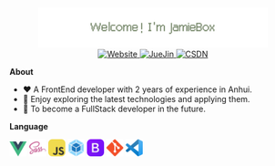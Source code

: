 <div align="center">
  <img width="80%" src="./assets/profile.png" alt="Welcome, I'm JamieBox" />
</div>

<div align="center">
  <a href="https://jamiebox.cn/">
    <img src="https://img.shields.io/badge/jamiebox.cn-e34f26?style=flat-square&logo=html5&logoColor=fff" alt="Website" />
  </a>
  <a href="https://juejin.cn/user/1860830300481655/posts">
    <img src="https://img.shields.io/badge/ShareJasmine-007fff?style=flat-square&logo=juejin&logoColor=fff" alt="JueJin" />
  </a>
  <a href="https://blog.csdn.net/ShawBurton?spm=1010.2135.3001.5343">
    <img src="https://img.shields.io/badge/ShareJasmine-ff6633?style=flat-square&logo=cloudera&logoColor=fff" alt="CSDN" />
  </a>
</div>

**About**

- ❤️ A FrontEnd developer with 2 years of experience in Anhui.
- 🚀 Enjoy exploring the latest technologies and applying them.
- 🎯 To become a FullStack developer in the future.

**Language**

<img src="./assets/vue.png" width="30" alt="Vue">
<img src="./assets/sass.png" width="30" alt="Sass">
<img src="./assets/javascript.png" width="30" alt="JavaScript">
<img src="./assets/webpack.png" width="30" alt="Webpack">
<img src="./assets/bootstrap.png" width="30" alt="BootStrap">
<img src="./assets/git.png" width="30" alt="Git">
<img src="./assets/vscode.png" width="30" alt="VSCode">
